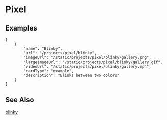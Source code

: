 # Pixel

## Examples

```codecard
[
    {
        "name": "Blinky",
        "url": "/projects/pixel/blinky",
        "imageUrl": "/static/projects/pixel/blinky/gallery.png",
        "largeImageUrl": "/static/projects/pixel/blinky/gallery.gif",
        "videoUrl": "/static/projects/pixel/blinky/gallery.mp4",
        "cardType": "example",
        "description": "Blinks between two colors"
    }
]
```

## See Also

[blinky](/projects/pixel/blinky)
